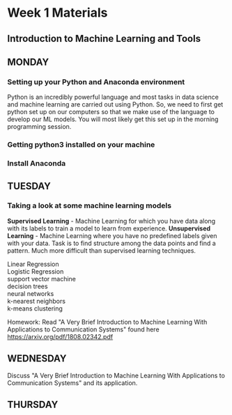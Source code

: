 # Week 1 Materials
## Introduction to Machine Learning and Tools
## MONDAY
### Setting up your Python and Anaconda environment

Python is an incredibly powerful language and most tasks in data science and machine learning are carried out using Python. So, we need to first get python set up on our computers so that we make use of the language to develop our ML models. You will most likely get this set up in the morning programming session.

### Getting python3 installed on your machine


### Install Anaconda 



## TUESDAY
### Taking a look at some machine learning models

<b>Supervised Learning</b> - Machine Learning for which you have data along with its labels to train a model to learn from experience.
<b>Unsupervised Learning</b> - Machine Learning where you have no predefined labels given with your data. Task is to find structure among the data points and find a pattern. Much more difficult than supervised learning techniques.

Linear Regression <br>
Logistic Regression <br>
support vector machine <br>
decision trees <br>
neural networks <br>
k-nearest neighbors <br>
k-means clustering <br>

Homework: Read "A Very Brief Introduction to Machine Learning
With Applications to Communication Systems" found here https://arxiv.org/pdf/1808.02342.pdf


## WEDNESDAY
Discuss "A Very Brief Introduction to Machine Learning With Applications to Communication Systems" and its application.


## THURSDAY


